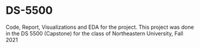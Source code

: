 # DS-5500
Code, Report, Visualizations and EDA for the project. This project was done in the DS 5500 (Capstone) for the class of Northeastern University, Fall 2021

